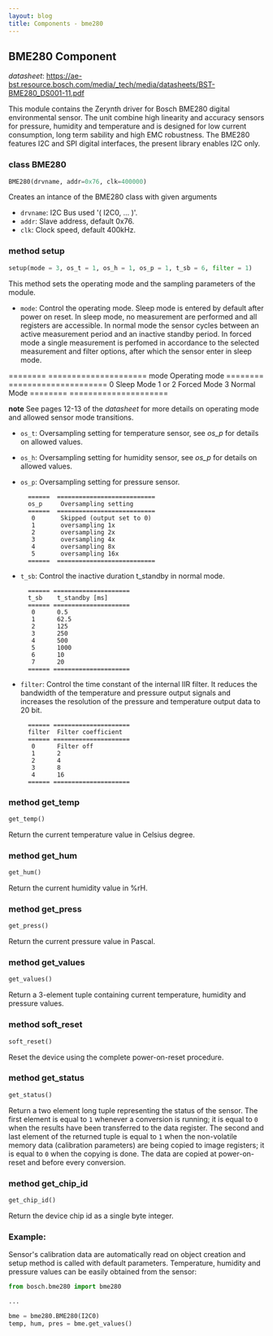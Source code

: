 ```yaml
---
layout: blog
title: Components - bme280
---
```

## BME280 Component

_datasheet_: <https://ae-bst.resource.bosch.com/media/_tech/media/datasheets/BST-BME280_DS001-11.pdf>

This module contains the Zerynth driver for Bosch BME280 digital environmental sensor. The unit combine high linearity and accuracy sensors for pressure,
humidity and temperature and is designed for low current consumption, long term sability and high EMC robustness. The BME280 features I2C and SPI digital
interfaces, the present library enables I2C only.

### class BME280
```python
BME280(drvname, addr=0x76, clk=400000)
```
Creates an intance of the BME280 class with given arguments
* `drvname`: I2C Bus used '( I2C0, ... )'.
* `addr`: Slave address, default 0x76.
* `clk`: Clock speed, default 400kHz.

### method setup
```python
setup(mode = 3, os_t = 1, os_h = 1, os_p = 1, t_sb = 6, filter = 1)
```
This method sets the operating mode and the sampling parameters of the module.

* `mode`: Control the operating mode. Sleep mode is entered by default after power on reset. In sleep mode, no measurement are performed and all registers are accessible. In normal mode the sensor cycles between an active measurement period and an inactive standby period. In forced mode a single measurement is perfomed in accordance to the selected measurement and filter options, after which the sensor enter in sleep mode.

======== =====================
        mode        Operating mode
       ======== =====================
        0         Sleep Mode
        1 or 2    Forced Mode
        3         Normal Mode
       ======== =====================
        
   **note**
See pages 12-13 of the _datasheet_ for more details on operating mode and allowed sensor mode transitions.
        
  
* `os_t`: Oversampling setting for temperature sensor, see *os_p* for details on allowed values.
        
* `os_h`: Oversampling setting for humidity sensor, see *os_p* for details on allowed values.
        
* `os_p`: Oversampling setting for pressure sensor.
        
        ======  ===========================
        os_p     Oversampling setting
        ======  ===========================
         0       Skipped (output set to 0)
         1       oversampling 1x
         2       oversampling 2x
         3       oversampling 4x
         4       oversampling 8x
         5       oversampling 16x
        ======  ===========================
        
* `t_sb`: Control the inactive duration t_standby in normal mode.
        
        ====== =====================
        t_sb    t_standby [ms]
        ====== =====================
         0      0.5
         1      62.5
         2      125
         3      250
         4      500
         5      1000
         6      10
         7      20
        ====== =====================
        
* `filter`: Control the time constant of the internal IIR filter. It reduces the bandwidth of the temperature and pressure output signals and increases the resolution of the pressure and temperature output data to 20 bit.
        
        ====== =====================
        filter  Filter coefficient
        ====== =====================
         0      Filter off
         1      2
         2      4
         3      8
         4      16
        ====== =====================

### method get_temp
```python
get_temp()
```
Return the current temperature value in Celsius degree.

### method get_hum
```python
get_hum()
```
Return the current humidity value in %rH.

### method get_press
```python
get_press()
```
Return the current pressure value in Pascal.

### method get_values
```python
get_values()
```
Return a 3-element tuple containing current temperature, humidity and pressure values.

### method soft_reset
```python
soft_reset()
```
Reset the device using the complete power-on-reset procedure.

### method get_status
```python
get_status()
```
Return a two element long tuple representing the status of the sensor. The first element is equal to ``1`` whenever a conversion is running; it is equal to ``0`` when the results have been transferred to the data register. The second and last element of the returned tuple is equal to ``1`` when the non-volatile memory data (calibration parameters) are being copied to image registers; it is equal to ``0`` when the copying is done. The data are copied at power-on-reset and before every conversion.

### method get_chip_id
```python
get_chip_id()
```
Return the device chip id as a single byte integer.

### Example:
Sensor's calibration data are automatically read on object creation and setup method is called with default parameters. Temperature, humidity and pressure values can be easily obtained from the sensor:
```python
from bosch.bme280 import bme280

...

bme = bme280.BME280(I2C0)
temp, hum, pres = bme.get_values()
```
       

